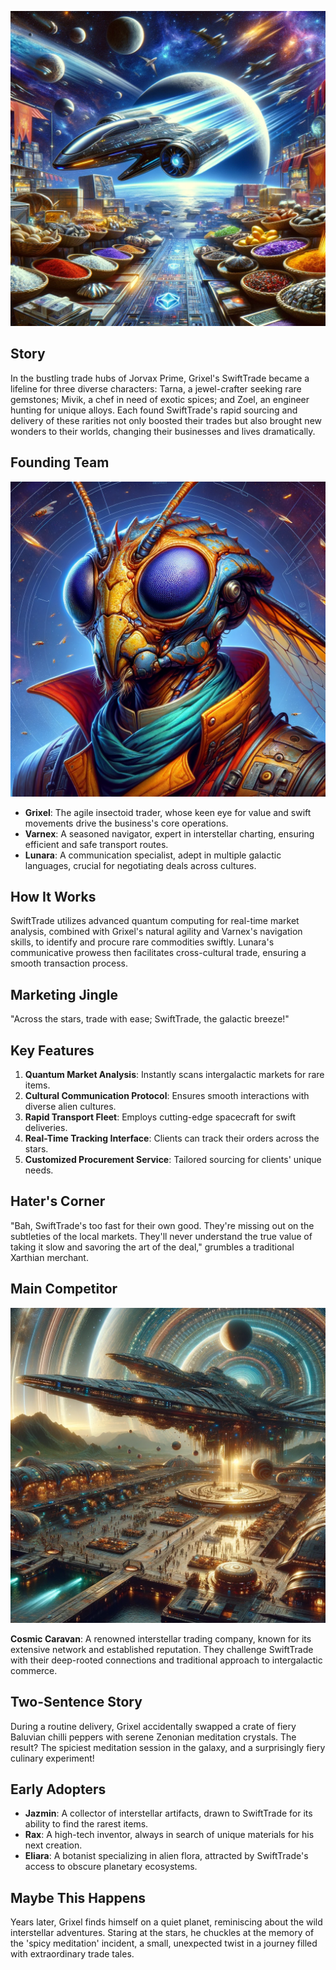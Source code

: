 ![SwiftTrade](assets/22.png)

## Story

In the bustling trade hubs of Jorvax Prime, Grixel's SwiftTrade became a lifeline for three diverse characters: Tarna, a jewel-crafter seeking rare gemstones; Mivik, a chef in need of exotic spices; and Zoel, an engineer hunting for unique alloys. Each found SwiftTrade's rapid sourcing and delivery of these rarities not only boosted their trades but also brought new wonders to their worlds, changing their businesses and lives dramatically.

## Founding Team

![Grixel](assets/22b.png)

- **Grixel**: The agile insectoid trader, whose keen eye for value and swift movements drive the business's core operations.
- **Varnex**: A seasoned navigator, expert in interstellar charting, ensuring efficient and safe transport routes.
- **Lunara**: A communication specialist, adept in multiple galactic languages, crucial for negotiating deals across cultures.

## How It Works

SwiftTrade utilizes advanced quantum computing for real-time market analysis, combined with Grixel's natural agility and Varnex's navigation skills, to identify and procure rare commodities swiftly. Lunara's communicative prowess then facilitates cross-cultural trade, ensuring a smooth transaction process.

## Marketing Jingle

"Across the stars, trade with ease; SwiftTrade, the galactic breeze!"

## Key Features

1. **Quantum Market Analysis**: Instantly scans intergalactic markets for rare items.
2. **Cultural Communication Protocol**: Ensures smooth interactions with diverse alien cultures.
3. **Rapid Transport Fleet**: Employs cutting-edge spacecraft for swift deliveries.
4. **Real-Time Tracking Interface**: Clients can track their orders across the stars.
5. **Customized Procurement Service**: Tailored sourcing for clients' unique needs.

## Hater's Corner

"Bah, SwiftTrade's too fast for their own good. They're missing out on the subtleties of the local markets. They'll never understand the true value of taking it slow and savoring the art of the deal," grumbles a traditional Xarthian merchant.

## Main Competitor

![Cosmic Caravan](assets/22a.png)

**Cosmic Caravan**: A renowned interstellar trading company, known for its extensive network and established reputation. They challenge SwiftTrade with their deep-rooted connections and traditional approach to intergalactic commerce.

## Two-Sentence Story

During a routine delivery, Grixel accidentally swapped a crate of fiery Baluvian chilli peppers with serene Zenonian meditation crystals. The result? The spiciest meditation session in the galaxy, and a surprisingly fiery culinary experiment!

## Early Adopters

- **Jazmin**: A collector of interstellar artifacts, drawn to SwiftTrade for its ability to find the rarest items.
- **Rax**: A high-tech inventor, always in search of unique materials for his next creation.
- **Eliara**: A botanist specializing in alien flora, attracted by SwiftTrade's access to obscure planetary ecosystems.

## Maybe This Happens

Years later, Grixel finds himself on a quiet planet, reminiscing about the wild interstellar adventures. Staring at the stars, he chuckles at the memory of the 'spicy meditation' incident, a small, unexpected twist in a journey filled with extraordinary trade tales.
